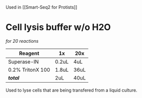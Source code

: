 Used in [[Smart-Seq2 for Protists]]
# Cell lysis buffer w/o H2O

*for 20 reactions*

| Reagent          | 1x    | 20x  |
| ---------------- | ----- | ---- |
| Superase-IN      | 0.2uL | 4uL  |
| 0.2% TritonX 100 | 1.8uL | 36uL |
| ***total***      | 2uL   | 40uL | 

Used to lyse cells that are being transfered from a liquid culture.
